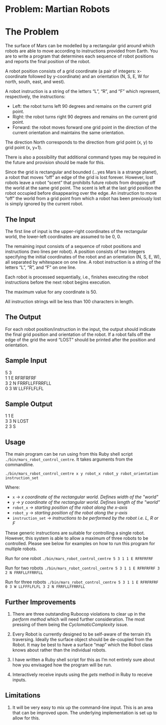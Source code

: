 # Problem: Martian Robots

# The Problem
The surface of Mars can be modelled by a rectangular grid around which robots are able to move according to instructions provided from Earth. You are to write a program that determines each sequence of robot positions and reports the final position of the robot.

A robot position consists of a grid coordinate (a pair of integers: x-coordinate followed by y-coordinate) and an orientation (N, S, E, W for north, south, east, and west).

A robot instruction is a string of the letters “L”, “R”, and “F” which represent, respectively, the instructions:
  - Left: the robot turns left 90 degrees and remains on the current grid point.
  - Right: the robot turns right 90 degrees and remains on the current grid point.
  - Forward: the robot moves forward one grid point in the direction of the current orientation and maintains the same orientation.

The direction North corresponds to the direction from grid point (x, y) to grid point (x, y+1).

There is also a possibility that additional command types may be required in the future and provision should be made for this.

Since the grid is rectangular and bounded (...yes Mars is a strange planet), a robot that moves “off” an edge of the grid is lost forever. However, lost robots leave a robot “scent” that prohibits future robots from dropping off the world at the same grid point. The scent is left at the last grid position the robot occupied before disappearing over the edge. An instruction to move “off” the world from a grid point from which a robot has been previously lost is simply ignored by the current robot.

## The Input
The first line of input is the upper-right coordinates of the rectangular world, the lower-left coordinates are assumed to be 0, 0.

The remaining input consists of a sequence of robot positions and instructions (two lines per robot). A position consists of two integers specifying the initial coordinates of the robot and an orientation (N, S, E, W), all separated by whitespace on one line. A robot instruction is a string of the letters “L”, “R”, and “F” on one line.

Each robot is processed sequentially, i.e., finishes executing the robot instructions before the next robot begins execution.

The maximum value for any coordinate is 50.

All instruction strings will be less than 100 characters in length.

## The Output
For each robot position/instruction in the input, the output should indicate the final grid position and orientation of the robot. If a robot falls off the edge of the grid the word “LOST” should be printed after the position and orientation.

## Sample Input
5 3\
1 1 E RFRFRFRF\
3 2 N FRRFLLFFRRFLL\
0 3 W LLFFFLFLFL

## Sample Output
1 1 E\
3 3 N LOST\
2 3 S

## Usage
The main program can be run using from this Ruby shell script `./bin/mars_robot_control_centre`.
It takes arguments from the commandline.

`./bin/mars_robot_control_centre x y robot_x robot_y robot_orientation instruction_set`

Where:
  - `x` -> _x coordinate of the rectangular world. Defines width of the "world"_
  - `y` -> _y coordinate of the rectangular world. Defines length of the "world"_
  - `robot_x` -> _starting position of the robot along the x-axis_
  - `robot_y` -> _starting position of the robot along the y-axis_
  - `instruction_set` -> _instructions to be performed by the robot i.e. L, R or F_

These generic instructions are suitable for controlling a single robot. However, this system is able to allow a maximum of three robots to be controlled. Please see below for examples on how to run this program for multiple robots.

Run for one robot `./bin/mars_robot_control_centre 5 3 1 1 E RFRFRFRF`

Run for two robots `./bin/mars_robot_control_centre 5 3 1 1 E RFRFRFRF 3 2 N FRRFLLFFRRFLL`

Run for three robots `./bin/mars_robot_control_centre 5 3 1 1 E RFRFRFRF 0 3 W LLFFFLFLFL 3 2 N FRRFLLFFRRFLL`


## Further Improvements
1. There are three outstanding Rubocop violations to clear up in the _perform method_ which will need further consideration. The most pressing of them being the _CyclomaticComplexity_ issue.

2. Every Robot is currently designed to be self-aware of the terrain it’s traversing. Ideally the surface object should be de-coupled from the Robot. It may be best to have a surface “map” which the Robot class knows about rather than the individual robots.

3. I have written a Ruby shell script for this as I’m not entirely sure about how you envisaged how the program will be run.

4. Interactively receive inputs using the _gets_ method in Ruby to receive inputs.

## Limitations
1. It will be very easy to mix up the command-line input. This is an area that can be improved upon. The underlying implementation is set up to allow for this.
